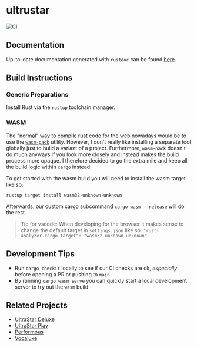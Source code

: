 # ultrustar

![CI](https://github.com/suluke/ultrustar/actions/workflows/ci.yml/badge.svg)

## Documentation
Up-to-date documentation generated with `rustdoc` can be found [here](https://suluke.github.io/ultrustar/ultrustar/index.html).

## Build Instructions

### Generic Preparations
Install Rust via the `rustup` toolchain manager.

### WASM
The "normal" way to compile rust code for the web nowadays would be to use the [`wasm-pack`](https://rustwasm.github.io/docs/book/game-of-life/hello-world.html#build-the-project) utility.
However, I don't really like installing a separate tool globally just to build a variant of a project.
Furthermore, `wasm-pack` doesn't do much anyways if you look more closely and instead makes the build process more opaque.
I therefore decided to go the extra mile and keep all the build logic within `cargo` instead.

To get started with the wasm build you will need to install the wasm target like so:
```
rustup target install wasm32-unknown-unknown
```
Afterwards, our custom cargo subcommand `cargo wasm --release` will do the rest.

> Tip for vscode: When developing for the browser it makes sense to change the default target in `settings.json` like so: `"rust-analyzer.cargo.target": "wasm32-unknown-unknown"`

## Development Tips
* Run `cargo checkit` locally to see if our CI checks are ok, _especially_ before opening a PR or pushing to `main`
* By running `cargo wasm serve` you can quickly start a local development server to try out the `wasm` build

## Related Projects
* [UltraStar Deluxe](https://github.com/UltraStar-Deluxe/USDX)
* [UltraStar Play](https://github.com/UltraStar-Deluxe/Play)
* [Performous](https://github.com/performous/performous)
* [Vocaluxe](https://github.com/Vocaluxe/Vocaluxe)
